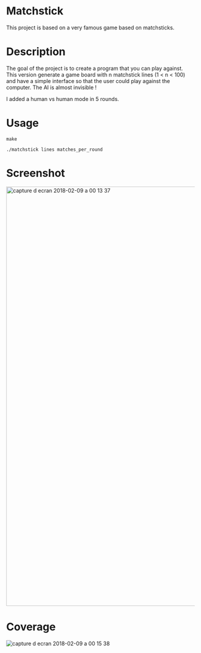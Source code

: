# Matchstick
This project is based on a very famous game based on matchsticks.

# Description
The goal of the project is to create a program that you can play against.
This version generate a game board with n matchstick lines (1 < n < 100) and have a simple interface so that the user could play against the computer.
The AI is almost invisible !

I added a human vs human mode in 5 rounds.


# Usage
`make`

`./matchstick lines matches_per_round`
# Screenshot
<img width="1122" alt="capture d ecran 2018-02-09 a 00 13 37" src="https://user-images.githubusercontent.com/32702872/36003463-7f347e30-0d2e-11e8-88de-8c953d2c3b98.png">

# Coverage

![capture d ecran 2018-02-09 a 00 15 38](https://user-images.githubusercontent.com/32702872/36003461-7df3ee8e-0d2e-11e8-854d-9329eda6e3a9.png)
